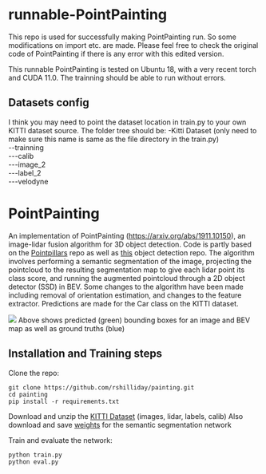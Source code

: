# runnable-PointPainting
This repo is used for successfully making PointPainting run. So some modifications on import etc. are made. Please feel free to check the original code of PointPainting if there is any error with this edited version.

This runnable PointPainting is tested on Ubuntu 18, with a very recent torch and CUDA 11.0. The trainning should be able to run without errors.

## Datasets config
I think you may need to point the dataset location in train.py to your own KITTI dataset source.
The folder tree should be:
-Kitti Dataset (only need to make sure this name is same as the file directory in the train.py)  
--trainning  
---calib  
---image_2  
---label_2  
---velodyne  

# PointPainting
An implementation of PointPainting (https://arxiv.org/abs/1911.10150), an image-lidar fusion algorithm for 3D object detection. Code is partly based on the [Pointpillars](https://github.com/nutonomy/second.pytorch) repo as well as [this](https://github.com/sgrvinod/a-PyTorch-Tutorial-to-Object-Detection) object detection repo. The algorithm involves performing a semantic segmentation of the image, projecting the pointcloud to the resulting segmentation map to give each lidar point its class score, and running the augmented pointcloud through a 2D object detector (SSD) in BEV. Some changes to the algorithm have been made including removal of orientation estimation, and changes to the feature extractor. Predictions are made for the Car class on the KITTI dataset.

![](prediction.png)
Above shows predicted (green) bounding boxes for an image and BEV map as well as ground truths (blue)

## Installation and Training steps
Clone the repo:
```
git clone https://github.com/rshilliday/painting.git
cd painting
pip install -r requirements.txt
```
Download and unzip the [KITTI Dataset](http://www.cvlibs.net/datasets/kitti/eval_object.php?obj_benchmark=bev) (images, lidar, labels, calib)
Also download and save [weights](https://drive.google.com/file/d/1nqSDmTx97Y23j7L3Wca5hPudxXp57A7J/view?usp=sharing) for the semantic segmentation network

Train and evaluate the network:
```
python train.py
python eval.py
```
